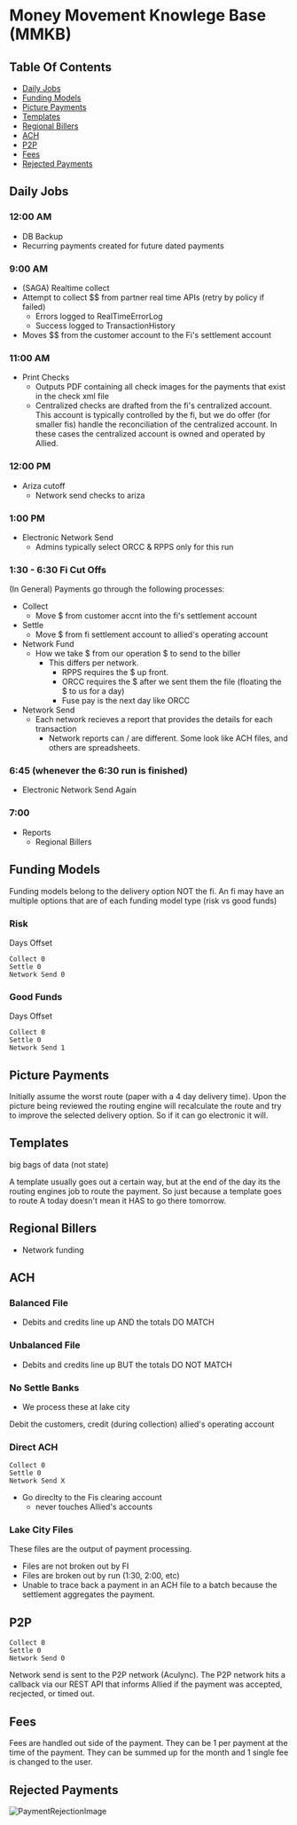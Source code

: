 # Money Movement Knowlege Base (MMKB)

## Table Of Contents

* [Daily Jobs](#daily-jobs)
* [Funding Models](#funding-models)
* [Picture Payments](#picture-payments)
* [Templates](#templates)
* [Regional Billers](#regional-billers)
* [ACH](#ach)
* [P2P](#p2p)
* [Fees](#fees)
* [Rejected Payments](#rejected-payments)

## Daily Jobs

### 12:00 AM

* DB Backup
* Recurring payments created for future dated payments

### 9:00 AM

* (SAGA) Realtime collect
* Attempt to collect $$ from partner real time APIs (retry by policy if failed)
  * Errors logged to RealTimeErrorLog
  * Success logged to TransactionHistory
* Moves $$ from the customer account to the Fi's settlement account

### 11:00 AM

* Print Checks
  * Outputs PDF containing all check images for the payments that exist in the check xml file
  * Centralized checks are drafted from the fi's centralized account. This account is typically controlled by the fi, but we do offer (for smaller fis) handle the reconciliation of the centralized account. In these cases the centralized account is owned and operated by Allied.

### 12:00 PM

* Ariza cutoff
  * Network send checks to ariza

### 1:00 PM

* Electronic Network Send
  * Admins typically select ORCC & RPPS only for this run

### 1:30 - 6:30 Fi Cut Offs

(In General) Payments go through the following processes:

* Collect
  * Move $ from customer accnt into the fi's settlement account
* Settle
  * Move $ from fi settlement account to allied's operating account
* Network Fund
  * How we take $ from our operation $ to send to the biller
    * This differs per network.
      * RPPS requires the $ up front.
      * ORCC requires the $ after we sent them the file (floating the $ to us for a day)
      * Fuse pay is the next day like ORCC
* Network Send
  * Each network recieves a report that provides the details for each transaction
    * Network reports can / are different. Some look like ACH files, and others are spreadsheets.

### 6:45 (whenever the 6:30 run is finished)

* Electronic Network Send Again

### 7:00

* Reports
  * Regional Billers

## Funding Models

Funding models belong to the delivery option NOT the fi.
An fi may have an multiple options that are of each funding model type (risk vs good funds)

### Risk

Days Offset

    Collect 0
    Settle 0
    Network Send 0

### Good Funds

Days Offset

    Collect 0
    Settle 0
    Network Send 1

## Picture Payments

Initially assume the worst route (paper with a 4 day delivery time).
Upon the picture being reviewed the routing engine will recalculate the route and try to improve the selected delivery option. So if it can go electronic it will.

## Templates

big bags of data (not state)

A template usually goes out a certain way, but at the end of the day its the routing engines job to route the payment. So just because a template goes to route A today doesn't mean it HAS to go there tomorrow.

## Regional Billers

* Network funding

## ACH

### Balanced File

* Debits and credits line up AND the totals DO MATCH

### Unbalanced File

* Debits and credits line up BUT the totals DO NOT MATCH

### No Settle Banks

* We process these at lake city

Debit the customers, credit (during collection) allied's operating account

### Direct ACH

    Collect 0
    Settle 0
    Network Send X

* Go direclty to the Fis clearing account
  * never touches Allied's accounts

### Lake City Files

These files are the output of payment processing.

* Files are not broken out by FI
* Files are broken out by run (1:30, 2:00, etc)
* Unable to trace back a payment in an ACH file to a batch because the settlement aggregates the payment.

## P2P

    Collect 0
    Settle 0
    Network Send 0

Network send is sent to the P2P network (Aculync). The P2P network hits a callback via our REST API that informs Allied if the payment was accepted, recjected, or timed out.

## Fees

Fees are handled out side of the payment.
They can be 1 per payment at the time of the payment.
They can be summed up for the month and 1 single fee is changed to the user.

## Rejected Payments

![PaymentRejectionImage](https://raw.githubusercontent.com/AlliedPayment/Documentation/master/KBs/assets/payment_rejections.jpeg?token=AGnIbV4mJPiA0eh8H2dRzdK7m7YOh_fyks5aZ4ivwA%3D%3D)
